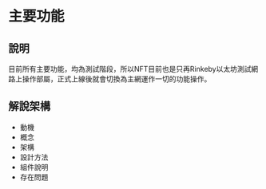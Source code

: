 # 主要功能

## 說明
目前所有主要功能，均為測試階段，所以NFT目前也是只再Rinkeby以太坊測試網路上操作部屬，正式上線後就會切換為主網運作一切的功能操作。

## 解說架構

* 動機
* 概念
* 架構
* 設計方法
* 組件說明
* 存在問題